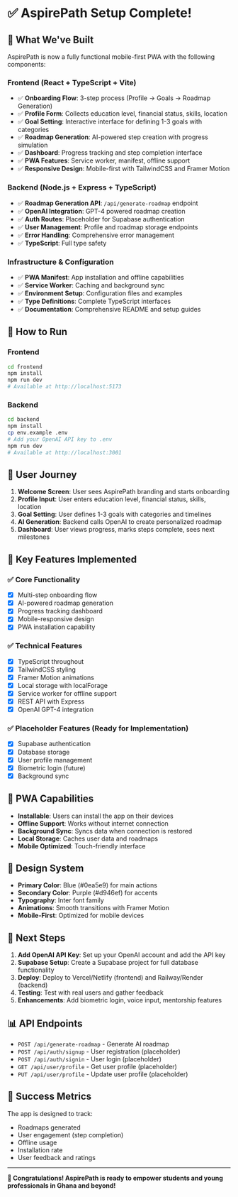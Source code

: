 # ✅ AspirePath Setup Complete!

## 🎉 What We've Built

AspirePath is now a fully functional mobile-first PWA with the following components:

### Frontend (React + TypeScript + Vite)
- ✅ **Onboarding Flow**: 3-step process (Profile → Goals → Roadmap Generation)
- ✅ **Profile Form**: Collects education level, financial status, skills, location
- ✅ **Goal Setting**: Interactive interface for defining 1-3 goals with categories
- ✅ **Roadmap Generation**: AI-powered step creation with progress simulation
- ✅ **Dashboard**: Progress tracking and step completion interface
- ✅ **PWA Features**: Service worker, manifest, offline support
- ✅ **Responsive Design**: Mobile-first with TailwindCSS and Framer Motion

### Backend (Node.js + Express + TypeScript)
- ✅ **Roadmap Generation API**: `/api/generate-roadmap` endpoint
- ✅ **OpenAI Integration**: GPT-4 powered roadmap creation
- ✅ **Auth Routes**: Placeholder for Supabase authentication
- ✅ **User Management**: Profile and roadmap storage endpoints
- ✅ **Error Handling**: Comprehensive error management
- ✅ **TypeScript**: Full type safety

### Infrastructure & Configuration
- ✅ **PWA Manifest**: App installation and offline capabilities
- ✅ **Service Worker**: Caching and background sync
- ✅ **Environment Setup**: Configuration files and examples
- ✅ **Type Definitions**: Complete TypeScript interfaces
- ✅ **Documentation**: Comprehensive README and setup guides

## 🚀 How to Run

### Frontend
```bash
cd frontend
npm install
npm run dev
# Available at http://localhost:5173
```

### Backend
```bash
cd backend
npm install
cp env.example .env
# Add your OpenAI API key to .env
npm run dev
# Available at http://localhost:3001
```

## 🎯 User Journey

1. **Welcome Screen**: User sees AspirePath branding and starts onboarding
2. **Profile Input**: User enters education level, financial status, skills, location
3. **Goal Setting**: User defines 1-3 goals with categories and timelines
4. **AI Generation**: Backend calls OpenAI to create personalized roadmap
5. **Dashboard**: User views progress, marks steps complete, sees next milestones

## 🔧 Key Features Implemented

### ✅ Core Functionality
- [x] Multi-step onboarding flow
- [x] AI-powered roadmap generation
- [x] Progress tracking dashboard
- [x] Mobile-responsive design
- [x] PWA installation capability

### ✅ Technical Features
- [x] TypeScript throughout
- [x] TailwindCSS styling
- [x] Framer Motion animations
- [x] Local storage with localForage
- [x] Service worker for offline support
- [x] REST API with Express
- [x] OpenAI GPT-4 integration

### ✅ Placeholder Features (Ready for Implementation)
- [x] Supabase authentication
- [x] Database storage
- [x] User profile management
- [x] Biometric login (future)
- [x] Background sync

## 📱 PWA Capabilities

- **Installable**: Users can install the app on their devices
- **Offline Support**: Works without internet connection
- **Background Sync**: Syncs data when connection is restored
- **Local Storage**: Caches user data and roadmaps
- **Mobile Optimized**: Touch-friendly interface

## 🎨 Design System

- **Primary Color**: Blue (#0ea5e9) for main actions
- **Secondary Color**: Purple (#d946ef) for accents
- **Typography**: Inter font family
- **Animations**: Smooth transitions with Framer Motion
- **Mobile-First**: Optimized for mobile devices

## 🔮 Next Steps

1. **Add OpenAI API Key**: Set up your OpenAI account and add the API key
2. **Supabase Setup**: Create a Supabase project for full database functionality
3. **Deploy**: Deploy to Vercel/Netlify (frontend) and Railway/Render (backend)
4. **Testing**: Test with real users and gather feedback
5. **Enhancements**: Add biometric login, voice input, mentorship features

## 📊 API Endpoints

- `POST /api/generate-roadmap` - Generate AI roadmap
- `POST /api/auth/signup` - User registration (placeholder)
- `POST /api/auth/signin` - User login (placeholder)
- `GET /api/user/profile` - Get user profile (placeholder)
- `PUT /api/user/profile` - Update user profile (placeholder)

## 🎯 Success Metrics

The app is designed to track:
- Roadmaps generated
- User engagement (step completion)
- Offline usage
- Installation rate
- User feedback and ratings

---

**🎉 Congratulations! AspirePath is ready to empower students and young professionals in Ghana and beyond!** 